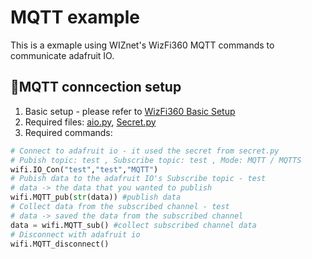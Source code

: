 # MQTT example
This is a exmaple using WIZnet's WizFi360 MQTT commands to communicate adafruit IO.

## 🔰MQTT conncection setup
1. Basic setup - please refer to [WizFi360 Basic Setup][link-readme]
2. Required files: [aio.py][link-aio], [Secret.py][link-secret]
3. Required commands:
```python
# Connect to adafruit io - it used the secret from secret.py
# Pubish topic: test , Subscribe topic: test , Mode: MQTT / MQTTS
wifi.IO_Con("test","test","MQTT") 
# Pubish data to the adafruit IO's Subscribe topic - test
# data -> the data that you wanted to publish
wifi.MQTT_pub(str(data)) #publish data
# Collect data from the subscribed channel - test
# data -> saved the data from the subscribed channel
data = wifi.MQTT_sub() #collect subscribed channel data
# Disconnect with adafruit io 
wifi.MQTT_disconnect()
```


[link-readme]: https://github.com/ronpang/WizFi360-cpy
[link-aio]: https://github.com/ronpang/WizFi360-cpy/blob/main/examples/MQTT/aio.py
[link-secret]: https://github.com/ronpang/WizFi360-cpy/blob/main/examples/secrets.py
